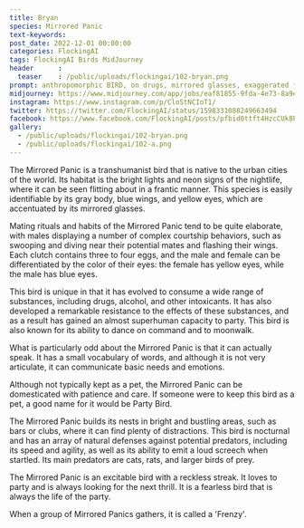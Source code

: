 ```yaml
---
title: Bryan
species: Mirrored Panic
text-keywords: 
post_date: 2022-12-01 00:00:00
categories: FlockingAI
tags: FlockingAI Birds MidJourney 
header      :
  teaser    : /public/uploads/flockingai/102-bryan.png
prompt: anthropomorphic BIRD, on drugs, mirrored glasses, exaggerated face, scared, freaking out, transmetropolitan, transhumanist , on a white background
midjourney: https://www.midjourney.com/app/jobs/eaf81855-9fda-4e73-8a9e-a9cd1994451a
instagram: https://www.instagram.com/p/CloStNCIoT1/
twitter: https://twitter.com/FlockingAI/status/1598331088249663494
facebook: https://www.facebook.com/FlockingAI/posts/pfbid0ttft4HzcCUk8PvmpHXrTt9wGVjtESJ86HhD3n5CySoDo8pJryXHhx1u7ijGqShmil
gallery: 
  - /public/uploads/flockingai/102-bryan.png
  - /public/uploads/flockingai/102-a.png
---
```

The Mirrored Panic is a transhumanist bird that is native to the urban cities of the world. Its habitat is the bright lights and neon signs of the nightlife, where it can be seen flitting about in a frantic manner. This species is easily identifiable by its gray body, blue wings, and yellow eyes, which are accentuated by its mirrored glasses.

Mating rituals and habits of the Mirrored Panic tend to be quite elaborate, with males displaying a number of complex courtship behaviors, such as swooping and diving near their potential mates and flashing their wings. Each clutch contains three to four eggs, and the male and female can be differentiated by the color of their eyes: the female has yellow eyes, while the male has blue eyes.

This bird is unique in that it has evolved to consume a wide range of substances, including drugs, alcohol, and other intoxicants. It has also developed a remarkable resistance to the effects of these substances, and as a result has gained an almost superhuman capacity to party. This bird is also known for its ability to dance on command and to moonwalk.

What is particularly odd about the Mirrored Panic is that it can actually speak. It has a small vocabulary of words, and although it is not very articulate, it can communicate basic needs and emotions.

Although not typically kept as a pet, the Mirrored Panic can be domesticated with patience and care. If someone were to keep this bird as a pet, a good name for it would be Party Bird.

The Mirrored Panic builds its nests in bright and bustling areas, such as bars or clubs, where it can find plenty of distractions. This bird is nocturnal and has an array of natural defenses against potential predators, including its speed and agility, as well as its ability to emit a loud screech when startled. Its main predators are cats, rats, and larger birds of prey.

The Mirrored Panic is an excitable bird with a reckless streak. It loves to party and is always looking for the next thrill. It is a fearless bird that is always the life of the party.

When a group of Mirrored Panics gathers, it is called a 'Frenzy'.
